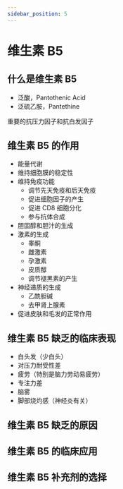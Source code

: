 ```yaml
---
sidebar_position: 5
---
```


# 维生素 B5

## 什么是维生素 B5

- 泛酸，Pantothenic Acid
- 泛硫乙胺，Pantethine

重要的抗压力因子和抗白发因子

## 维生素 B5 的作用

- 能量代谢
- 维持细胞膜的稳定性
- 维持免疫功能
  - 调节先天免疫和后天免疫
  - 促进细胞因子的产生
  - 促进 CD8 细胞分化
  - 参与抗体合成
- 胆固醇和胆汁的生成
- 激素的生成
  - 睾酮
  - 雌激素
  - 孕激素
  - 皮质醇
  - 调节褪黑素的产生
- 神经递质的生成
  - 乙酰胆碱
  - 去甲肾上腺素
- 促进皮肤和毛发的正常作用

## 维生素 B5 缺乏的临床表现

- 白头发（少白头）
- 对压力耐受性差
- 疲劳（特别是脑力劳动易疲劳）
- 专注力差
- 脑雾
- 脚部烧灼感（神经炎有关）

## 维生素 B5 缺乏的原因

## 维生素 B5 的临床应用

## 维生素 B5 补充剂的选择
